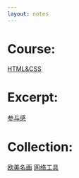 ```yaml
---
layout: notes
---
```


<h1>Course:</h1>

[HTML&CSS](/note/HTML&CSS)

<h1>Excerpt:</h1>

[参与感](/note/参与感)

<h1>Collection:</h1>

[欧美名画](/note/欧美名画) [网络工具](/note/网络工具)